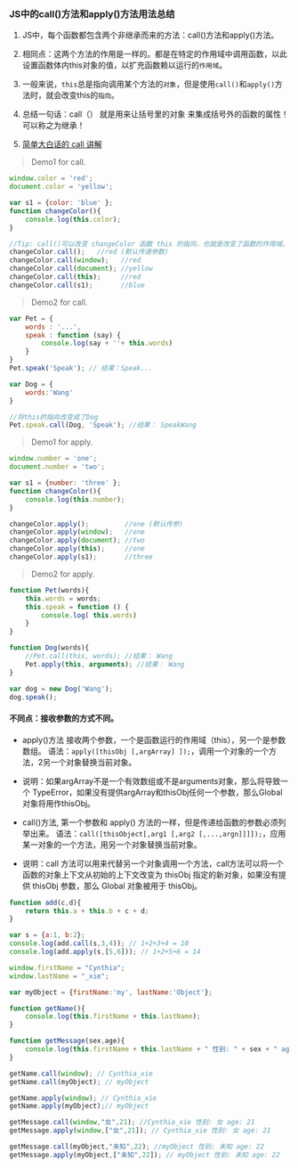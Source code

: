 ### JS中的call()方法和apply()方法用法总结

1. JS中，每个函数都包含两个非继承而来的方法：call()方法和apply()方法。

2. 相同点：这两个方法的作用是一样的。都是在特定的作用域中调用函数，以此设置函数体内this对象的值，以扩充函数赖以运行的`作用域`。

3. 一般来说，`this`总是指向调用某个方法的`对象`，但是使用`call()`和`apply()`方法时，就会改变this的`指向`。

4. 总结一句话：call（） 就是用来让括号里的对象 来集成括号外的函数的属性！可以称之为继承！

5. [简单大白话的 call 讲解](https://blog.csdn.net/xllily_11/article/details/51480723)

> Demo1 for call.

```js
window.color = 'red';
document.color = 'yellow';

var s1 = {color: 'blue' };
function changeColor(){
    console.log(this.color);
}

//Tip: call()可以改变 changeColor 函数 this 的指向，也就是改变了函数的作用域。
changeColor.call();   //red (默认传递参数)
changeColor.call(window);   //red
changeColor.call(document); //yellow
changeColor.call(this);     //red
changeColor.call(s1);       //blue
```

> Demo2 for call.

```js
var Pet = {
    words : '...',
    speak : function (say) {
        console.log(say + ''+ this.words)
    }
}
Pet.speak('Speak'); // 结果：Speak...

var Dog = {
    words:'Wang'
}

//将this的指向改变成了Dog
Pet.speak.call(Dog, 'Speak'); //结果： SpeakWang
```

> Demo1 for apply.

```js
window.number = 'one';
document.number = 'two';

var s1 = {number: 'three' };
function changeColor(){
    console.log(this.number);
}

changeColor.apply();         //one (默认传参)
changeColor.apply(window);   //one
changeColor.apply(document); //two
changeColor.apply(this);     //one
changeColor.apply(s1);       //three
```

> Demo2 for apply.

```js
function Pet(words){
    this.words = words;
    this.speak = function () {
        console.log( this.words)
    }
}

function Dog(words){
    //Pet.call(this, words); //结果： Wang
    Pet.apply(this, arguments); //结果： Wang
}

var dog = new Dog('Wang');
dog.speak();
```


#### 不同点：接收参数的方式不同。
- apply()方法 接收两个参数，一个是函数运行的作用域（this），另一个是参数数组。
语法：`apply([thisObj [,argArray] ]);`，调用一个对象的一个方法，2另一个对象替换当前对象。

- 说明：如果argArray不是一个有效数组或不是arguments对象，那么将导致一个 
TypeError，如果没有提供argArray和thisObj任何一个参数，那么Global对象将用作thisObj。

- call()方法, 第一个参数和 apply() 方法的一样，但是传递给函数的参数必须列举出来。
语法：`call([thisObject[,arg1 [,arg2 [,...,argn]]]]);`，应用某一对象的一个方法，用另一个对象替换当前对象。

- 说明：call 方法可以用来代替另一个对象调用一个方法，call方法可以将一个函数的对象上下文从初始的上下文改变为 thisObj 指定的新对象，如果没有提供 thisObj 参数，那么 Global 对象被用于 thisObj。


```js
function add(c,d){
    return this.a + this.b + c + d;
}

var s = {a:1, b:2};
console.log(add.call(s,3,4)); // 1+2+3+4 = 10
console.log(add.apply(s,[5,6])); // 1+2+5+6 = 14 
```

```js
window.firstName = "Cynthia"; 
window.lastName = "_xie";

var myObject = {firstName:'my', lastName:'Object'};

function getName(){
    console.log(this.firstName + this.lastName);
}

function getMessage(sex,age){
    console.log(this.firstName + this.lastName + " 性别: " + sex + " age: " + age );
}

getName.call(window); // Cynthia_xie
getName.call(myObject); // myObject

getName.apply(window); // Cynthia_xie
getName.apply(myObject);// myObject

getMessage.call(window,"女",21); //Cynthia_xie 性别: 女 age: 21
getMessage.apply(window,["女",21]); // Cynthia_xie 性别: 女 age: 21

getMessage.call(myObject,"未知",22); //myObject 性别: 未知 age: 22
getMessage.apply(myObject,["未知",22]); // myObject 性别: 未知 age: 22
```